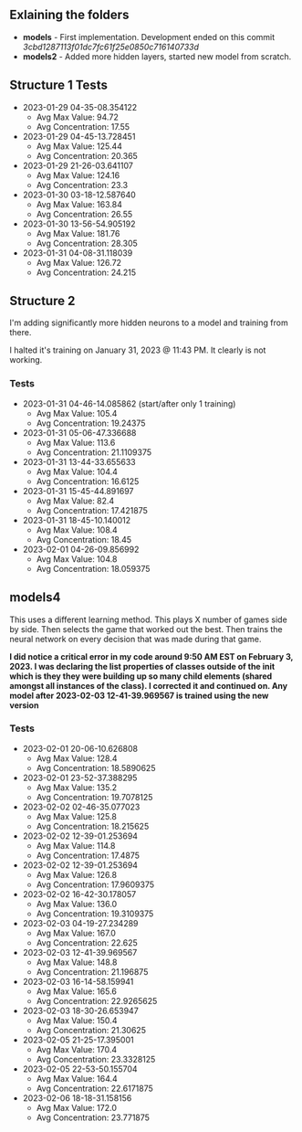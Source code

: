 ## Exlaining the folders
- **models** - First implementation. Development ended on this commit *3cbd1287113f01dc7fc61f25e0850c716140733d*
- **models2** - Added more hidden layers, started new model from scratch.

## Structure 1 Tests
- 2023-01-29 04-35-08.354122
    - Avg Max Value: 94.72  
    - Avg Concentration: 17.55
- 2023-01-29 04-45-13.728451
    - Avg Max Value: 125.44  
    - Avg Concentration: 20.365
- 2023-01-29 21-26-03.641107
    - Avg Max Value: 124.16  
    - Avg Concentration: 23.3
- 2023-01-30 03-18-12.587640
    - Avg Max Value: 163.84  
    - Avg Concentration: 26.55
- 2023-01-30 13-56-54.905192
    - Avg Max Value: 181.76
    - Avg Concentration: 28.305
- 2023-01-31 04-08-31.118039
    - Avg Max Value: 126.72
    - Avg Concentration: 24.215

## Structure 2
I'm adding significantly more hidden neurons to a model and training from there. 

I halted it's training on January 31, 2023 @ 11:43 PM. It clearly is not working.

### Tests
- 2023-01-31 04-46-14.085862 (start/after only 1 training)
    - Avg Max Value: 105.4
    - Avg Concentration: 19.24375
- 2023-01-31 05-06-47.336688
    - Avg Max Value: 113.6
    - Avg Concentration: 21.1109375
- 2023-01-31 13-44-33.655633
    - Avg Max Value: 104.4
    - Avg Concentration: 16.6125
- 2023-01-31 15-45-44.891697
    - Avg Max Value: 82.4
    - Avg Concentration: 17.421875
- 2023-01-31 18-45-10.140012
    - Avg Max Value: 108.4
    - Avg Concentration: 18.45
- 2023-02-01 04-26-09.856992
    - Avg Max Value: 104.8
    - Avg Concentration: 18.059375

## models4
This uses a different learning method. This plays X number of games side by side. Then selects the game that worked out the best. Then trains the neural network on every decision that was made during that game.

**I did notice a critical error in my code around 9:50 AM EST on February 3, 2023. I was declaring the list properties of classes outside of the __init__ which is they they were building up so many child elements (shared amongst all instances of the class). I corrected it and continued on. Any model after 2023-02-03 12-41-39.969567 is trained using the new version**

### Tests
- 2023-02-01 20-06-10.626808
    - Avg Max Value: 128.4
    - Avg Concentration: 18.5890625
- 2023-02-01 23-52-37.388295
    - Avg Max Value: 135.2
    - Avg Concentration: 19.7078125
- 2023-02-02 02-46-35.077023
    - Avg Max Value: 125.8
    - Avg Concentration: 18.215625
- 2023-02-02 12-39-01.253694
    - Avg Max Value: 114.8
    - Avg Concentration: 17.4875
- 2023-02-02 12-39-01.253694
    - Avg Max Value: 126.8
    - Avg Concentration: 17.9609375
- 2023-02-02 16-42-30.178057
    - Avg Max Value: 136.0
    - Avg Concentration: 19.3109375
- 2023-02-03 04-19-27.234289
    - Avg Max Value: 167.0
    - Avg Concentration: 22.625
- 2023-02-03 12-41-39.969567
    - Avg Max Value: 148.8
    - Avg Concentration: 21.196875
- 2023-02-03 16-14-58.159941
    - Avg Max Value: 165.6
    - Avg Concentration: 22.9265625
- 2023-02-03 18-30-26.653947
    - Avg Max Value: 150.4
    - Avg Concentration: 21.30625
- 2023-02-05 21-25-17.395001
    - Avg Max Value: 170.4
    - Avg Concentration: 23.3328125
- 2023-02-05 22-53-50.155704
    - Avg Max Value: 164.4
    - Avg Concentration: 22.6171875
- 2023-02-06 18-18-31.158156
    - Avg Max Value: 172.0
    - Avg Concentration: 23.771875